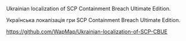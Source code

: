 Ukrainian localization of SCP Containment Breach Ultimate Edition.

Українська локалізація гри SCP Containment Breach Ultimate Edition.

https://github.com/WapMap/Ukrainian-localization-of-SCP-CBUE
